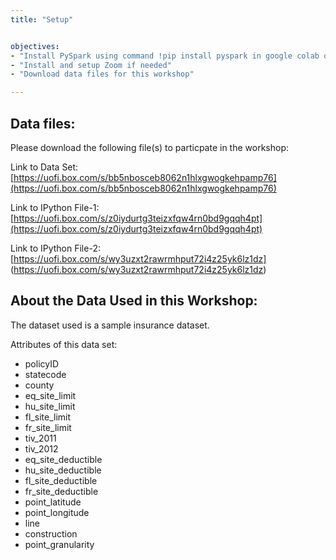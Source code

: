 ```yaml
---
title: "Setup"


objectives:
- "Install PySpark using command !pip install pyspark in google colab or Jupyter"
- "Install and setup Zoom if needed"
- "Download data files for this workshop"

---
```


## Data files:

Please download the following file(s) to particpate in the workshop:

Link to Data Set: [https://uofi.box.com/s/bb5nbosceb8062n1hlxgwogkehpamp76](https://uofi.box.com/s/bb5nbosceb8062n1hlxgwogkehpamp76)

Link to IPython File-1: [https://uofi.box.com/s/z0iydurtg3teizxfqw4rn0bd9gqqh4pt](https://uofi.box.com/s/z0iydurtg3teizxfqw4rn0bd9gqqh4pt)

Link to IPython File-2:[https://uofi.box.com/s/wy3uzxt2rawrmhput72i4z25yk6lz1dz] (https://uofi.box.com/s/wy3uzxt2rawrmhput72i4z25yk6lz1dz)

## About the Data Used in this Workshop:

The dataset used is a sample insurance dataset. 

Attributes of this data set:

- policyID
- statecode
- county
- eq_site_limit
- hu_site_limit
- fl_site_limit
- fr_site_limit
- tiv_2011
- tiv_2012
- eq_site_deductible
- hu_site_deductible
- fl_site_deductible
- fr_site_deductible
- point_latitude
- point_longitude
- line
- construction
- point_granularity
